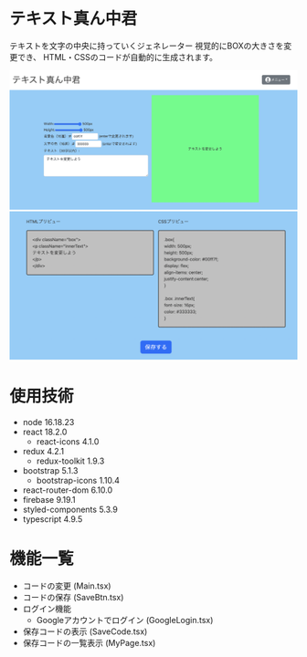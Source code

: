 # テキスト真ん中君

テキストを文字の中央に持っていくジェネレーター
視覚的にBOXの大きさを変更でき、
HTML・CSSのコードが自動的に生成されます。

![テキスト真ん中君](./reademe-img01.png)
![テキスト真ん中君](./reademe-img02.png)

# 使用技術
- node 16.18.23
- react 18.2.0
  - react-icons 4.1.0
- redux 4.2.1
  - redux-toolkit 1.9.3
- bootstrap 5.1.3
  - bootstrap-icons 1.10.4
- react-router-dom 6.10.0
- firebase 9.19.1
- styled-components 5.3.9
- typescript 4.9.5


# 機能一覧
- コードの変更 (Main.tsx)
- コードの保存 (SaveBtn.tsx)
- ログイン機能
  - Googleアカウントでログイン (GoogleLogin.tsx)
- 保存コードの表示 (SaveCode.tsx)
- 保存コードの一覧表示 (MyPage.tsx)